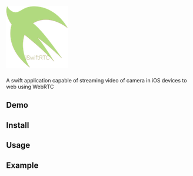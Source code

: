 # ![iSwiftRTC](iSwiftRTC/Assets.xcassets/AppIcon.appiconset/Icon-App-83.5x83.5@2x.png)

A swift application capable of streaming video of camera in iOS devices to web using WebRTC

## Demo

## Install

## Usage

## Example
